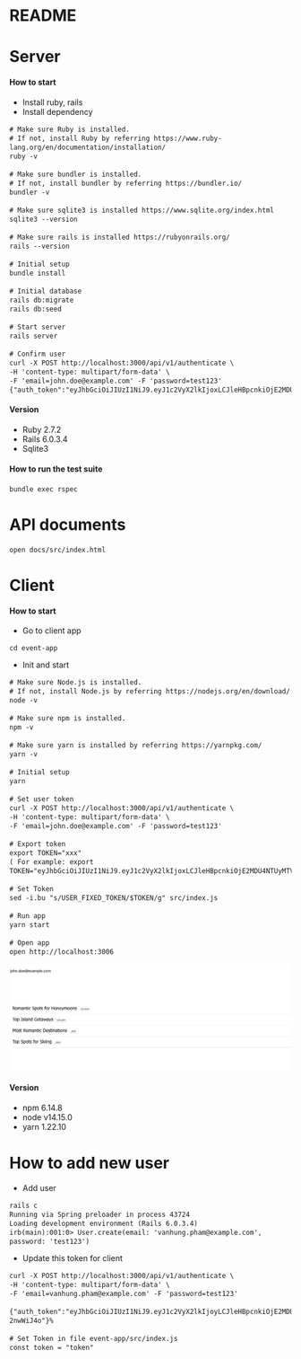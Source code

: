 # README

# Server
#### How to start
- Install ruby, rails
- Install dependency
```
# Make sure Ruby is installed.
# If not, install Ruby by referring https://www.ruby-lang.org/en/documentation/installation/
ruby -v

# Make sure bundler is installed.
# If not, install bundler by referring https://bundler.io/
bundler -v

# Make sure sqlite3 is installed https://www.sqlite.org/index.html
sqlite3 --version

# Make sure rails is installed https://rubyonrails.org/
rails --version

# Initial setup
bundle install

# Initial database
rails db:migrate
rails db:seed

# Start server
rails server

# Confirm user
curl -X POST http://localhost:3000/api/v1/authenticate \
-H 'content-type: multipart/form-data' \
-F 'email=john.doe@example.com' -F 'password=test123'
{"auth_token":"eyJhbGciOiJIUzI1NiJ9.eyJ1c2VyX2lkIjoxLCJleHBpcnkiOjE2MDU4NTE5NjV9.4gkfPzVyMtaUfhcNkX5T2O7dH7ahkgXRl7TeSQ2NHDs"}
```

#### Version
- Ruby 2.7.2
- Rails 6.0.3.4
- Sqlite3

#### How to run the test suite
```
bundle exec rspec
```

# API documents
```
open docs/src/index.html
```

# Client
#### How to start
- Go to client app
```
cd event-app
```
- Init and start
```
# Make sure Node.js is installed.
# If not, install Node.js by referring https://nodejs.org/en/download/
node -v

# Make sure npm is installed.
npm -v

# Make sure yarn is installed by referring https://yarnpkg.com/
yarn -v

# Initial setup
yarn

# Set user token
curl -X POST http://localhost:3000/api/v1/authenticate \
-H 'content-type: multipart/form-data' \
-F 'email=john.doe@example.com' -F 'password=test123'

# Export token
export TOKEN="xxx"
( For example: export TOKEN="eyJhbGciOiJIUzI1NiJ9.eyJ1c2VyX2lkIjoxLCJleHBpcnkiOjE2MDU4NTUyMTV9.MyJWTMf_etId88AbDn6sQOR0_iNLW03oQAGCTVweJoI")

# Set Token
sed -i.bu "s/USER_FIXED_TOKEN/$TOKEN/g" src/index.js

# Run app
yarn start

# Open app
open http://localhost:3006
```

![alt text](screenshot.png "Image")

#### Version
- npm 6.14.8
- node v14.15.0
- yarn 1.22.10

# How to add new user
- Add user
```
rails c
Running via Spring preloader in process 43724
Loading development environment (Rails 6.0.3.4)
irb(main):001:0> User.create(email: 'vanhung.pham@example.com', password: 'test123')
```
- Update this token for client
```
curl -X POST http://localhost:3000/api/v1/authenticate \
-H 'content-type: multipart/form-data' \
-F 'email=vanhung.pham@example.com' -F 'password=test123'

{"auth_token":"eyJhbGciOiJIUzI1NiJ9.eyJ1c2VyX2lkIjoyLCJleHBpcnkiOjE2MDU4NTcwMzh9.cZs8D5n9ZlPYBUcNrCn5qyzVgOgVToYLKR-2nwWiJ4o"}%

# Set Token in file event-app/src/index.js
const token = "token"
```